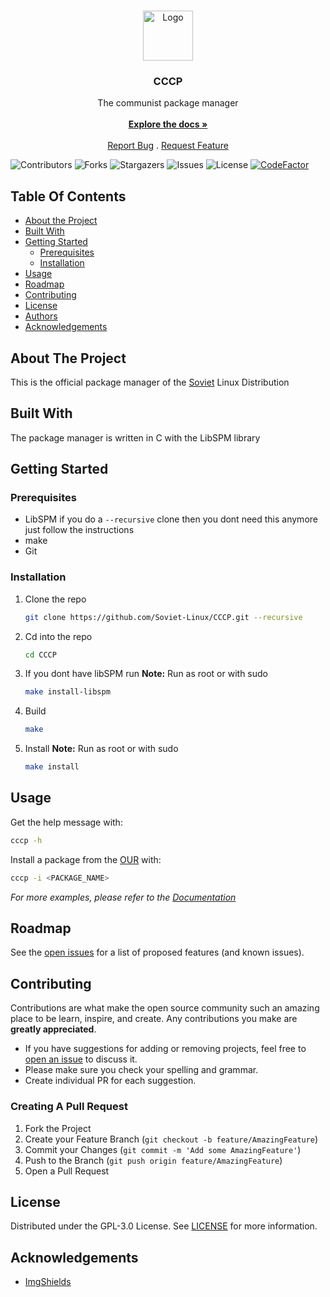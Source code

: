 <br/>
<p align="center">
  <a href="https://github.com/Soviet-Linux/CCCP">
    <img src="https://camo.githubusercontent.com/f51ef40e5c340c16f8697534e2f6e2b57fc87e410e8cbabf03b2f1a99704033c/68747470733a2f2f692e696d6775722e636f6d2f746a56643856792e706e67" alt="Logo" width="80" height="80">
  </a>

  <h3 align="center">CCCP</h3> 
  <p align="center">
    The communist package manager
    <br/>
    <br/>
    <a href="https://docs.sovietlinux.org/"><strong>Explore the docs »</strong></a>
    <br/>
    <br/>
    <a href="https://github.com/Soviet-Linux/CCCP/issues">Report Bug</a>
    .
    <a href="https://github.com/Soviet-Linux/CCCP/issues">Request Feature</a>
  </p>
</p>

![Contributors](https://img.shields.io/github/contributors/Soviet-Linux/CCCP?color=dark-green) ![Forks](https://img.shields.io/github/forks/Soviet-Linux/CCCP?style=social) ![Stargazers](https://img.shields.io/github/stars/Soviet-Linux/CCCP?style=social) ![Issues](https://img.shields.io/github/issues/Soviet-Linux/CCCP) ![License](https://img.shields.io/github/license/Soviet-Linux/CCCP) [![CodeFactor](https://www.codefactor.io/repository/github/soviet-linux/cccp/badge)](https://www.codefactor.io/repository/github/soviet-linux/cccp)



## Table Of Contents

* [About the Project](#about-the-project)
* [Built With](#built-with)
* [Getting Started](#getting-started)
  * [Prerequisites](#prerequisites)
  * [Installation](#installation)
* [Usage](#usage)
* [Roadmap](#roadmap)
* [Contributing](#contributing)
* [License](#license)
* [Authors](#authors)
* [Acknowledgements](#acknowledgements)

## About The Project

This is the official package manager of the [Soviet](https://sovietlinux.org/) Linux Distribution

## Built With

The package manager is written in C with the LibSPM library

## Getting Started


### Prerequisites

* LibSPM if you do a ``--recursive`` clone then you dont need this anymore just follow the instructions
* make
* Git

### Installation

1. Clone the repo
    ``` sh
    git clone https://github.com/Soviet-Linux/CCCP.git --recursive
    ```

2. Cd into the repo
    ```sh
    cd CCCP
    ```

3. If you dont have libSPM run
    **Note:** Run as root or with sudo
    ```sh
    make install-libspm
    ```

4. Build
    ```sh
    make 
    ```
5. Install
    **Note:** Run as root or with sudo
    ```sh
    make install
    ```





## Usage

Get the help message with:
```sh
cccp -h
```
Install a package from the [OUR](https://docs.sovietlinux.org/repo) with:
```sh
cccp -i <PACKAGE_NAME>
```

_For more examples, please refer to the [Documentation](https://docs.sovietlinux.org/cccp)_

## Roadmap

See the [open issues](https://github.com/Soviet-Linux/CCCP/issues) for a list of proposed features (and known issues).

## Contributing

Contributions are what make the open source community such an amazing place to be learn, inspire, and create. Any contributions you make are **greatly appreciated**.
* If you have suggestions for adding or removing projects, feel free to [open an issue](https://github.com/Soviet-Linux/CCCP/issues/new) to discuss it.
* Please make sure you check your spelling and grammar.
* Create individual PR for each suggestion.

### Creating A Pull Request

1. Fork the Project
2. Create your Feature Branch (`git checkout -b feature/AmazingFeature`)
3. Commit your Changes (`git commit -m 'Add some AmazingFeature'`)
4. Push to the Branch (`git push origin feature/AmazingFeature`)
5. Open a Pull Request

## License

Distributed under the GPL-3.0 License. See [LICENSE](https://github.com/Soviet-Linux/CCCP/blob/main/LICENSE) for more information.

## Acknowledgements

* [ImgShields](https://shields.io/)
